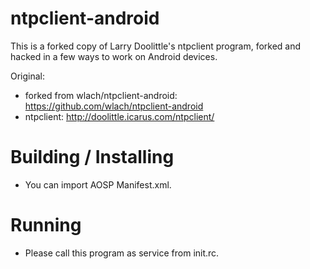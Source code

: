ntpclient-android
=================

This is a forked copy of Larry Doolittle's ntpclient program, 
forked and hacked in a few ways to work on Android devices.

Original: 
* forked from wlach/ntpclient-android: https://github.com/wlach/ntpclient-android
* ntpclient: http://doolittle.icarus.com/ntpclient/

# Building / Installing

* You can import AOSP Manifest.xml.

# Running

* Please call this program as service from init.rc.

